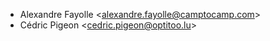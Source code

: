 - Alexandre Fayolle \<<alexandre.fayolle@camptocamp.com>\>
- Cédric Pigeon \<<cedric.pigeon@optitoo.lu>\>
